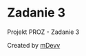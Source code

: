 # Zadanie 3
Projekt PROZ - Zadanie 3

Created by [mDevv](https://github.com/mDevv "mDevv's GitHub")
